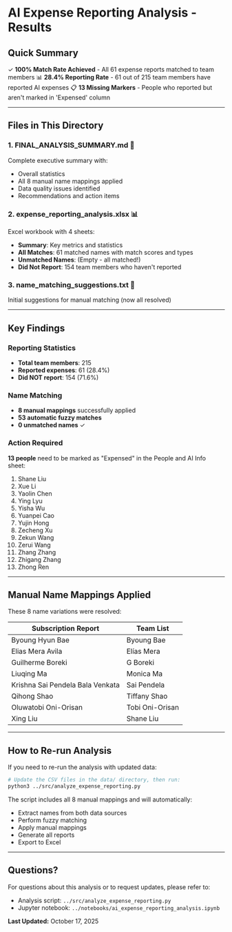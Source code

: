 # AI Expense Reporting Analysis - Results

## Quick Summary

✓ **100% Match Rate Achieved** - All 61 expense reports matched to team members
📊 **28.4% Reporting Rate** - 61 out of 215 team members have reported AI expenses
📋 **13 Missing Markers** - People who reported but aren't marked in 'Expensed' column

---

## Files in This Directory

### 1. **FINAL_ANALYSIS_SUMMARY.md** 📄
Complete executive summary with:
- Overall statistics
- All 8 manual name mappings applied
- Data quality issues identified
- Recommendations and action items

### 2. **expense_reporting_analysis.xlsx** 📊
Excel workbook with 4 sheets:
- **Summary**: Key metrics and statistics
- **All Matches**: 61 matched names with match scores and types
- **Unmatched Names**: (Empty - all matched!)
- **Did Not Report**: 154 team members who haven't reported

### 3. **name_matching_suggestions.txt** 📝
Initial suggestions for manual matching (now all resolved)

---

## Key Findings

### Reporting Statistics
- **Total team members**: 215
- **Reported expenses**: 61 (28.4%)
- **Did NOT report**: 154 (71.6%)

### Name Matching
- **8 manual mappings** successfully applied
- **53 automatic fuzzy matches**
- **0 unmatched names** ✓

### Action Required
**13 people** need to be marked as "Expensed" in the People and AI Info sheet:
1. Shane Liu
2. Xue Li
3. Yaolin Chen
4. Ying Lyu
5. Yisha Wu
6. Yuanpei Cao
7. Yujin Hong
8. Zecheng Xu
9. Zekun Wang
10. Zerui Wang
11. Zhang Zhang
12. Zhigang Zhang
13. Zhong Ren

---

## Manual Name Mappings Applied

These 8 name variations were resolved:

| Subscription Report | Team List |
|---------------------|-----------|
| Byoung Hyun Bae | Byoung Bae |
| Elias Mera Avila | Elías Mera |
| Guilherme Boreki | G Boreki |
| Liuqing Ma | Monica Ma |
| Krishna Sai Pendela Bala Venkata | Sai Pendela |
| Qihong Shao | Tiffany Shao |
| Oluwatobi Oni-Orisan | Tobi Oni-Orisan |
| Xing Liu | Shane Liu |

---

## How to Re-run Analysis

If you need to re-run the analysis with updated data:

```bash
# Update the CSV files in the data/ directory, then run:
python3 ../src/analyze_expense_reporting.py
```

The script includes all 8 manual mappings and will automatically:
- Extract names from both data sources
- Perform fuzzy matching
- Apply manual mappings
- Generate all reports
- Export to Excel

---

## Questions?

For questions about this analysis or to request updates, please refer to:
- Analysis script: `../src/analyze_expense_reporting.py`
- Jupyter notebook: `../notebooks/ai_expense_reporting_analysis.ipynb`

**Last Updated:** October 17, 2025
